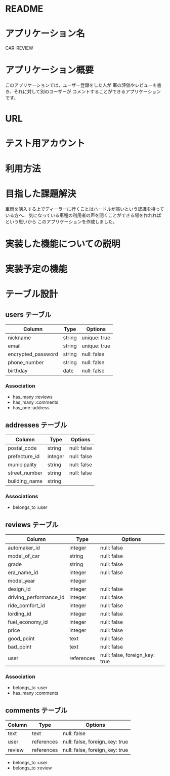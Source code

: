 # README

# アプリケーション名

CAR-REVIEW

# アプリケーション概要

このアプリケーションでは、ユーザー登録をした人が
車の評価やレビューを書き、それに対して別のユーザーが
コメントすることができるアプリケーションです。

# URL


# テスト用アカウント

# 利用方法

# 目指した課題解決

車両を購入する上でディーラーに行くことはハードルが高いという認識を持っている方へ、
気になっている車種の利用者の声を聞くことができる場を作れればという思いから
このアプリケーションを作成しました。

# 実装した機能についての説明

# 実装予定の機能

# テーブル設計

## users テーブル
| Column             | Type    | Options      |
| ------------------ | ------- | ------------ |
| nickname           | string  | unique: true |
| email              | string  | unique: true |
| encrypted_password | string  | null: false  |
| phone_number       | string  | null: false  |
| birthday           | date    | null: false  |

### Association

- has_many :reviews
- has_many :comments
- has_one :address


## addresses テーブル
| Column             | Type    | Options      |
| ------------------ | ------- | ------------ |
| postal_code        | string  | null: false  |
| prefecture_id      | integer | null: false  |
| municipality       | string  | null: false  |
| street_number      | string  | null: false  |
| building_name      | string  |              |

### Associations

- belongs_to :user


## reviews テーブル
| Column                 | Type       | Options                        |
| ---------------------- | ---------- | ------------------------------ |
| automaker_id           | integer    | null: false                    |
| model_of_car           | string     | null: false                    |
| grade                  | string     | null: false                    |
| era_name_id            | integer    | null: false                    |
| model_year             | integer    |                                |
| design_id              | integer    | null: false                    |
| driving_performance_id | integer    | null: false                    |
| ride_comfort_id        | integer    | null: false                    |
| lording_id             | integer    | null: false                    |
| fuel_economy_id        | integer    | null: false                    |
| price                  | integer    | null: false                    |
| good_point             | text       | null: false                    |
| bad_point              | text       | null: false                    |
| user                   | references | null: false, foreign_key: true |

### Association

- belongs_to :user
- has_many :comments

## comments テーブル
| Column | Type       | Options                        |
| ------ | ---------- | ------------------------------ |
| text   | text       | null: false                    |
| user   | references | null: false, foreign_key: true |
| review | references | null: false, foreign_key: true |

- belongs_to :user
- belongs_to :review


